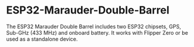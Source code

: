 # ESP32-Marauder-Double-Barrel
The ESP32 Marauder Double Barrel includes two ESP32 chipsets, GPS, Sub-GHz (433 MHz) and onboard battery. It works with Flipper Zero or be used as a standalone device. 
